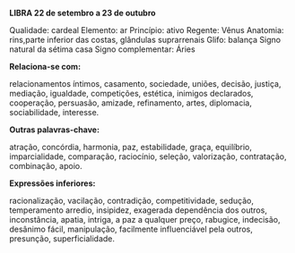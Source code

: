 **LIBRA 22 de setembro a 23 de outubro**

Qualidade:  cardeal
Elemento: ar
Princípio: ativo
Regente: Vênus
Anatomia:  rins,parte inferior das costas, glândulas suprarrenais
Glifo: balança
Signo natural da sétima casa
Signo complementar: Áries

**Relaciona-se com:**

relacionamentos íntimos, casamento, sociedade,  uniões, decisão, justiça, mediação, igualdade, competições, estética, inimigos declarados, cooperação, persuasão, amizade, refinamento, artes, diplomacia, sociabilidade, interesse.


**Outras palavras-chave:**

atração, concórdia, harmonia, paz, estabilidade, graça, equilíbrio, imparcialidade, comparação, raciocínio, seleção, valorização, contratação, combinação, apoio.

**Expressões inferiores:**

racionalização, vacilação, contradição, competitividade, sedução, temperamento arredio, insipidez, exagerada dependência dos outros, inconstância, apatia, intriga, a paz a qualquer preço, rabugice, indecisão, desânimo fácil, manipulação, facilmente influenciável pela outros, presunção, superficialidade.